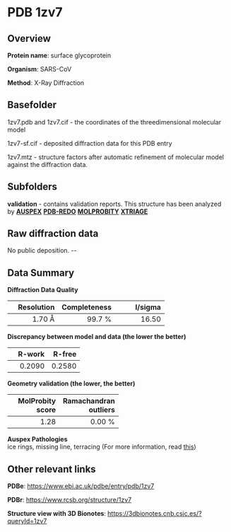 # PDB 1zv7

## Overview

**Protein name**: surface glycoprotein

**Organism**: SARS-CoV

**Method**: X-Ray Diffraction

## Basefolder

1zv7.pdb and 1zv7.cif - the coordinates of the threedimensional molecular model

1zv7-sf.cif - deposited diffraction data for this PDB entry

1zv7.mtz - structure factors after automatic refinement of molecular model against the diffraction data.

## Subfolders





**validation** - contains validation reports. This structure has been analyzed by [**AUSPEX**](https://github.com/thorn-lab/coronavirus_structural_task_force/tree/master/pdb/surface_glycoprotein/SARS-CoV/1zv7/validation/auspex) [**PDB-REDO**](https://github.com/thorn-lab/coronavirus_structural_task_force/tree/master/pdb/surface_glycoprotein/SARS-CoV/1zv7/validation/pdb-redo) [**MOLPROBITY**](https://github.com/thorn-lab/coronavirus_structural_task_force/tree/master/pdb/surface_glycoprotein/SARS-CoV/1zv7/validation/molprobity) [**XTRIAGE**](https://github.com/thorn-lab/coronavirus_structural_task_force/blob/master/pdb/surface_glycoprotein/SARS-CoV/1zv7/validation/Xtriage_output.log) 

## Raw diffraction data

No public deposition. --<br> 

## Data Summary
**Diffraction Data Quality**

|   | Resolution | Completeness| I/sigma |
|---|-------------:|----------------:|--------------:|
|   |1.70 Å|99.7  %|<img width=50/>16.50|

**Discrepancy between model and data (the lower the better)**

|   | **R-work**| **R-free**   
|---|-------------:|----------------:|           
||  0.2090|  0.2580|

**Geometry validation (the lower, the better)**

|   |**MolProbity<br>score**| **Ramachandran<br>outliers** 
|---|-------------:|----------------:|
||  1.28|  0.00 %|

**Auspex Pathologies**<br> ice rings, missing line, terracing (For more information, read [this](https://github.com/thorn-lab/coronavirus_structural_task_force/blob/master/pdb/surface_glycoprotein/SARS-CoV/1zv7/validation/auspex/1zv7_auspex_comments.txt))

 



## Other relevant links 
**PDBe**:  https://www.ebi.ac.uk/pdbe/entry/pdb/1zv7
 
**PDBr**: https://www.rcsb.org/structure/1zv7 

**Structure view with 3D Bionotes**: https://3dbionotes.cnb.csic.es/?queryId=1zv7

